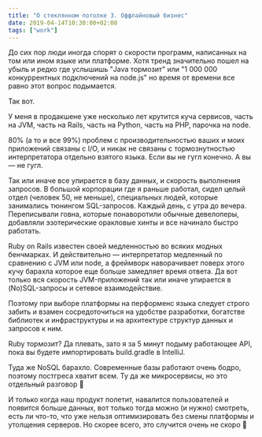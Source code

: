 ```yaml
---
title: "О стеклянном потолке 3. Оффлайновый бизнес"
date: 2019-04-14T10:30:00+02:00
tags: ["work"]
---
```


До сих пор люди иногда спорят о скорости программ, написанных на том или ином языке или платформе. Хотя тренд значительно пошел на убыль и редко где услышишь "Java тормозит" или "1 000 000 конкуррентных подключений на node.js" но время от времени все равно этот вопрос подымается.

Так вот.

У меня в продакшене уже несколько лет крутится куча сервисов, часть на JVM, часть на Rails, часть на Python, часть на PHP, парочка на node.

80% (а то и все 99%) проблем с производительностью ваших и моих приложений связаны с I/O, и никак не связаны с тормознутностью интерпретатора отдельно взятого языка. Если вы не гугл конечно. А вы — не гугл.

Так или иначе все упирается в базу данных, и скорость выполнения запросов. В большой корпорации где я раньше работал, сидел целый отдел (человек 50, не меньше), специальных людей, которые занимались тюнингом SQL-запросов. Каждый день, с утра до вечера. Переписывали говна, которые понаворотили обычные девелоперы, добавляли эзотерические оракловые хинты и все начинало быстро работать.

Ruby on Rails известен своей медленностью во всяких модных бенчмарках. И действительно — интерпретатор медленный по сравнению с JVM или node, а фреймворк наворачивает поверх этого кучу барахла которое еще больше замедляет время ответа. Да вот только вся скорость JVM-приложений так или иначе упирается в (No)SQL-запросы и сетевое взаимодействие.

Поэтому при выборе платформы на перформенс языка следует строго забить и взамен сосредоточиться на удобстве разработки, богатстве библиотек и инфраструктуры и на архитектуре структур данных и запросов к ним.

Ruby тормозит? Да плевать, зато я за 5 минут подыму работающее АРІ, пока вы будете импортировать build.gradle в IntelliJ.

Туда же NoSQL барахло. Современные базы работают очень бодро, поэтому постгреса хватит всем. Ту да же микросервисы, но это отдельный разговор 🙂 

И только когда наш продукт полетит, навалится пользователей и появится больше данных, вот только тогда можно (и нужно) смотреть, есть ли что-то, что уже нельзя оптимизировать без смены платформы и утолщения серверов. Но скорее всего, это случится очень не скоро 🙂